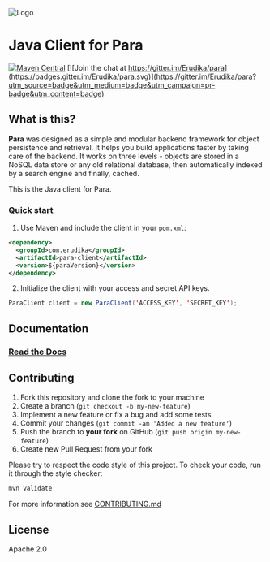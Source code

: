 ![Logo](https://s3-eu-west-1.amazonaws.com/org.paraio/para.png)

# Java Client for Para

[![Maven Central](https://maven-badges.herokuapp.com/maven-central/com.erudika/para-client/badge.svg)](https://maven-badges.herokuapp.com/maven-central/com.erudika/para-client)
[![Join the chat at https://gitter.im/Erudika/para](https://badges.gitter.im/Erudika/para.svg)](https://gitter.im/Erudika/para?utm_source=badge&utm_medium=badge&utm_campaign=pr-badge&utm_content=badge)

## What is this?

**Para** was designed as a simple and modular backend framework for object persistence and retrieval.
It helps you build applications faster by taking care of the backend. It works on three levels -
objects are stored in a NoSQL data store or any old relational database, then automatically indexed
by a search engine and finally, cached.

This is the Java client for Para.

### Quick start

1. Use Maven and include the client in your `pom.xml`:

```xml
<dependency>
  <groupId>com.erudika</groupId>
  <artifactId>para-client</artifactId>
  <version>${paraVersion}</version>
</dependency>
```

2. Initialize the client with your access and secret API keys.

```java
ParaClient client = new ParaClient('ACCESS_KEY', 'SECRET_KEY');
```
## Documentation

### [Read the Docs](http://paraio.org/docs)

## Contributing

1. Fork this repository and clone the fork to your machine
2. Create a branch (`git checkout -b my-new-feature`)
3. Implement a new feature or fix a bug and add some tests
4. Commit your changes (`git commit -am 'Added a new feature'`)
5. Push the branch to **your fork** on GitHub (`git push origin my-new-feature`)
6. Create new Pull Request from your fork

Please try to respect the code style of this project. To check your code, run it through the style checker:

```sh
mvn validate
```

For more information see [CONTRIBUTING.md](https://github.com/Erudika/para/blob/master/CONTRIBUTING.md)

## License
Apache 2.0
